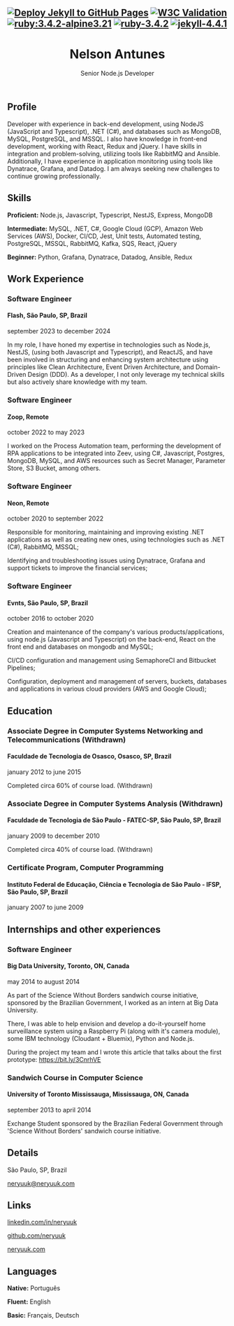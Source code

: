 [![Deploy Jekyll to GitHub Pages](https://img.shields.io/github/actions/workflow/status/neryuuk/neryuuk.github.io/build-deploy-github-pages.yml?logo=github&logoColor=FFFFFF&label=Build%20%26%20Deploy%20GitHub%20Pages&labelColor=333A41)](https://github.com/neryuuk/neryuuk.github.io/actions/workflows/build-deploy-github-pages.yml)
[![W3C Validation](https://img.shields.io/w3c-validation/default?targetUrl=https%3A%2F%2Fneryuuk.com%2F&logo=html5&logoColor=FFFFFF&label=HTML&labelColor=333A41)](https://about.validator.nu)
[![ruby:3.4.2-alpine3.21](https://img.shields.io/badge/docker/ruby-3.4.2--alpine3.21-purple?logo=docker&logoColor=FFFFFF&labelColor=333A41)](https://hub.docker.com/_/ruby/tags?name=3.4.2-alpine3.21)
[![ruby-3.4.2](https://img.shields.io/badge/ruby-3.4.2-purple?logo=ruby&logoColor=FFFFFF&labelColor=333A41)](https://www.ruby-lang.org/en/news/2025/01/15/ruby-3-3-7-released)
[![jekyll-4.4.1](https://img.shields.io/badge/jekyll-4.4.1-purple?logo=rubygems&logoColor=FFFFFF&labelColor=333A41)](https://rubygems.org/gems/jekyll/versions/4.4.1)
---

<header>
  <div>
    <h1>Nelson Antunes</h1>
    <p>Senior Node.js Developer</p>
  </div>
</header>
<div>
  <h2>Profile</h2>
  <p>Developer with experience in back-end development, using NodeJS (JavaScript and Typescript), .NET (C#), and databases such as MongoDB, MySQL, PostgreSQL, and MSSQL. I also have knowledge in front-end development, working with React, Redux and jQuery. I have skills in integration and problem-solving, utilizing tools like RabbitMQ and Ansible. Additionally, I have experience in application monitoring using tools like Dynatrace, Grafana, and Datadog. I am always seeking new challenges to continue growing professionally.</p>
</div>
<div>
  <h2>Skills</h2>
  <p><strong>Proficient:</strong> Node.js, Javascript, Typescript, NestJS, Express, MongoDB</p>
  <p><strong>Intermediate:</strong> MySQL, .NET, C#, Google Cloud (GCP), Amazon Web Services (AWS), Docker, CI/CD, Jest, Unit tests, Automated testing, PostgreSQL, MSSQL, RabbitMQ, Kafka, SQS, React, jQuery</p>
  <p><strong>Beginner:</strong> Python, Grafana, Dynatrace, Datadog, Ansible, Redux</p>
</div>
<div>
  <h2>Work Experience</h2>
  <h3>Software Engineer</h3>
  <h4>Flash, São Paulo, SP, Brazil</h4>
  <p>september 2023 to december 2024</p>
  <p>In my role, I have honed my expertise in technologies such as Node.js, NestJS, (using both Javascript and Typescript), and ReactJS, and have been involved in structuring and enhancing system architecture using principles like Clean Architecture, Event Driven Architecture, and Domain-Driven Design (DDD). As a developer, I not only leverage my technical skills but also actively share knowledge with my team.</p>
  <h3>Software Engineer</h3>
  <h4>Zoop, Remote</h4>
  <p>october 2022 to may 2023</p>
  <p>I worked on the Process Automation team, performing the development of RPA applications to be integrated into Zeev, using C#, Javascript, Postgres, MongoDB, MySQL, and AWS resources such as Secret Manager, Parameter Store, S3 Bucket, among others.</p>
  <h3>Software Engineer</h3>
  <h4>Neon, Remote</h4>
  <p>october 2020 to september 2022</p>
  <p>Responsible for monitoring, maintaining and improving existing .NET applications as well as creating new ones, using technologies such as .NET (C#), RabbitMQ, MSSQL;</p>
  <p>Identifying and troubleshooting issues using Dynatrace, Grafana and support tickets to improve the financial services;</p>
  <h3>Software Engineer</h3>
  <h4>Evnts, São Paulo, SP, Brazil</h4>
  <p>october 2016 to october 2020</p>
  <p>Creation and maintenance of the company's various products/applications, using node.js (Javascript and Typescript) on the back-end, React on the front end and databases on mongodb and MySQL;</p>
  <p>CI/CD configuration and management using SemaphoreCI and Bitbucket Pipelines;</p>
  <p>Configuration, deployment and management of servers, buckets, databases and applications in various cloud providers (AWS and Google Cloud);</p>
</div>
<div>
  <h2>Education</h2>
  <h3>Associate Degree in Computer Systems Networking and Telecommunications (Withdrawn)</h3>
  <h4>Faculdade de Tecnologia de Osasco, Osasco, SP, Brazil</h4>
  <p>january 2012 to june 2015</p>
  <p>Completed circa 60% of course load. (Withdrawn)</p>
  <h3>Associate Degree in Computer Systems Analysis (Withdrawn)</h3>
  <h4>Faculdade de Tecnologia de São Paulo - FATEC-SP, São Paulo, SP, Brazil</h4>
  <p>january 2009 to december 2010</p>
  <p>Completed circa 40% of course load. (Withdrawn)</p>
  <h3>Certificate Program, Computer Programming</h3>
  <h4>Instituto Federal de Educação, Ciência e Tecnologia de São Paulo - IFSP, São Paulo, SP, Brazil</h4>
  <p>january 2007 to june 2009</p>
</div>
<div>
  <h2>Internships and other experiences</h2>
  <h3>Software Engineer</h3>
  <h4>Big Data University, Toronto, ON, Canada</h4>
  <p>may 2014 to august 2014</p>
  <p>As part of the Science Without Borders sandwich course initiative, sponsored by the Brazilian Government, I worked as an intern at Big Data University.</p>
  <p>There, I was able to help envision and develop a do-it-yourself home surveillance system using a Raspberry Pi (along with it's camera module), some IBM technology (Cloudant + Bluemix), Python and Node.js.</p>
  <p>During the project my team and I wrote this article that talks about the first prototype: <a href='https://bit.ly/3CnrhVE' target='_blank'>https://bit.ly/3CnrhVE</a></p>
  <h3>Sandwich Course in Computer Science</h3>
  <h4>University of Toronto Mississauga, Mississauga, ON, Canada</h4>
  <p>september 2013 to april 2014</p>
  <p>Exchange Student sponsored by the Brazilian Federal Government through 'Science Without Borders' sandwich course initiative.</p>
</div>
<div>
  <h2>Details</h2>
  <p><span>São Paulo, SP, Brazil</span></p>
  <p><a href="mailto:neryuuk@neryuuk.com" target="_blank">neryuuk@neryuuk.com</a></p>
</div>
<div>
  <h2>Links</h2>
  <p><a href="https://www.linkedin.com/in/neryuuk" target="_blank">linkedin.com/in/neryuuk</a></p>
  <p><a href="https://github.com/neryuuk" target="_blank">github.com/neryuuk</a></p>
  <p><a href="https://neryuuk.com" target="_blank">neryuuk.com</a></p>
</div>
<div>
  <h2>Languages</h2>
  <p><strong>Native:</strong> Português</p>
  <p><strong>Fluent:</strong> English</p><p>
  <strong>Basic:</strong> Français, Deutsch</p>
</div>
